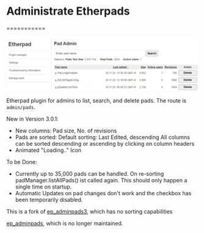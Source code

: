 # Administrate Etherpads
===========

![Screen shot](docs/img/preview.png)

Etherpad plugin for admins to list, search, and delete pads. The route
is `admin/pads`.

New in Version 3.0.1:
- New columns: Pad size, No. of revisions
- Pads are sorted: Default sorting: Last Edited, descending
  All columns can be sorted descending or ascending by clicking on column headers
- Animated "Loading.." Icon


To be Done:
- Currently up to 35,000 pads can be handled. On re-sorting padManager.listAllPads() ist called again.
  This should only happen a single time on startup.
- Automatic Updates on pad changes don't work and the checkbox has been temporarily disabled.

This is a fork of
[ep_adminpads3](https://github.com/ether/ep_adminpads3), which has no sorting capabilities

[ep_adminpads](https://github.com/spcsser/ep_adminpads), which is no
longer maintained.
